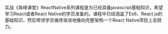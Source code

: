 实战《珠峰课堂》ReactNative系列课程是为已经具备javascript基础知识，希望学习React或者React Native的学员准备的。课程中已经涵盖了Es6、React.js的基础知识，然后带领学员循序渐进地像向完整架构一个React Native项目上去努力。
